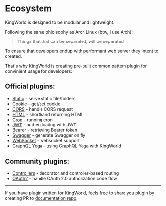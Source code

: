 # Ecosystem
KingWorld is designed to be modular and lightweight.

Following the same phiolsophy as Arch Linux (btw, I use Arch):

> Things that that can be separated, will be separated. 

To ensure that developers endup with performant web server they intent to created.

That's why KingWorld is creating pre-built common pattern plugin for convinient usage for developers:

## Official plugins:
- [Static](https://github.com/saltyaom/kingworld-static) - serve static file/folders
- [Cookie](https://github.com/saltyaom/kingworld-cookie) - get/set cookie
- [CORS](https://github.com/saltyaom/kingworld-cors) - handle CORS request
- [HTML](https://github.com/saltyaom/kingworld-html) - shorthand returning HTML
- [Cron](https://github.com/saltyaom/kingworld-cron) - running cron
- [JWT](https://github.com/saltyaom/kingworld-jwt) - authenticating with JWT
- [Bearer](https://github.com/saltyaom/kingworld-bearer) - retrieving Bearer token
- [Swagger](https://github.com/saltyaom/kingworld-swagger) - generate Swagger on fly
- [WebSocket](https://github.com/saltyaom/kingworld-graphql-yoga) - websocket support
- [GraphQL Yoga](https://github.com/saltyaom/kingworld-graphql-yoga) - using GraphQL Yoga with KingWorld

## Community plugins:
- [Controllers](https://github.com/gaurishhs/kingworld-controllers) - decorator and controller-based routing
- [OAuth2](https://github.com/bogeychan/kingworld-oauth2) - handle OAuth 2.0 authorization code flow

---
If you have plugin written for KingWorld, feels free to share you plugin by creating PR to [documentation repo](https://github.com/saltyaom/kingworld-docs).
